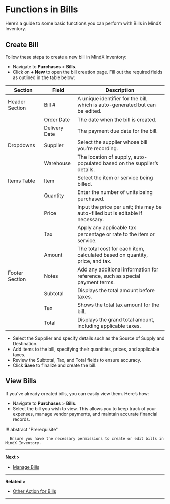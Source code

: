 # **Functions in Bills**

Here’s a guide to some basic functions you can perform with Bills in MindX Inventory.

## **Create Bill**

Follow these steps to create a new bill in MindX Inventory:

- Navigate to **Purchases** > **Bills**.
- Click on **+ New** to open the bill creation page.
  Fill out the required fields as outlined in the table below:

| **Section**    | **Field**     | **Description**                                                                 |
| -------------- | ------------- | ------------------------------------------------------------------------------- |
| Header Section | Bill #        | A unique identifier for the bill, which is auto-generated but can be edited.    |
|                | Order Date    | The date when the bill is created.                                              |
|                | Delivery Date | The payment due date for the bill.                                              |
| Dropdowns      | Supplier      | Select the supplier whose bill you’re recording.                                |
|                | Warehouse     | The location of supply, auto-populated based on the supplier’s details.         |
| Items Table    | Item          | Select the item or service being billed.                                        |
|                | Quantity      | Enter the number of units being purchased.                                      |
|                | Price         | Input the price per unit; this may be auto-filled but is editable if necessary. |
|                | Tax           | Apply any applicable tax percentage or rate to the item or service.             |
|                | Amount        | The total cost for each item, calculated based on quantity, price, and tax.     |
| Footer Section | Notes         | Add any additional information for reference, such as special payment terms.    |
|                | Subtotal      | Displays the total amount before taxes.                                         |
|                | Tax           | Shows the total tax amount for the bill.                                        |
|                | Total         | Displays the grand total amount, including applicable taxes.                    |

- Select the Supplier and specify details such as the Source of Supply and Destination.
- Add items to the bill, specifying their quantities, prices, and applicable taxes.
- Review the Subtotal, Tax, and Total fields to ensure accuracy.
- Click **Save** to finalize and create the bill.

## **View Bills**

If you’ve already created bills, you can easily view them. Here’s how:

- Navigate to **Purchases** > **Bills**.
- Select the bill you wish to view.
  This allows you to keep track of your expenses, manage vendor payments, and maintain accurate financial records.

!!! abstract "Prerequisite"

      Ensure you have the necessary permissions to create or edit bills in MindX Inventory.

---

**Next >**

- [Manage Bills](manage-bills.md)

---

**Related >**

- [Other Action for Bills](other-actions.md)

---

